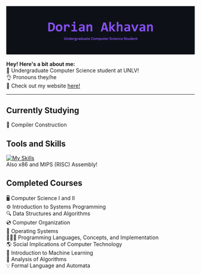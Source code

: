<span align="center">
  <img src="header.png" alt="Header"/>
</span>

**Hey! Here's a bit about me:**
<br />
📜 Undergraduate Computer Science student at UNLV! <br />
👌 Pronouns they/he <br />
🐛 Check out my website [here!](https://www.dorianakhavan.dev)

---

## Currently Studying
🧭 Compiler Construction

## Tools and Skills
[![My Skills](https://skillicons.dev/icons?i=unity,vscode,cpp,cs,python,linux,bash,html,css,ts)](https://skillicons.dev)
<br />
Also x86 and MIPS (RISC) Assembly!

## Completed Courses
🖥️ Computer Science I and II <br />
⚙ Introduction to Systems Programming <br />
🔍 Data Structures and Algorithms <br />
💿 Computer Organization <br />
💾 Operating Systems <br />
👨🏽‍💻 Programming Languages, Concepts, and Implementation <br />
🌎 Social Implications of Computer Technology <br />
🧠 Introduction to Machine Learning <br />
🎯 Analysis of Algorithms <br />
💡 Formal Language and Automata

<!--
**omgdory/omgdory** is a ✨ _special_ ✨ repository because its `README.md` (this file) appears on your GitHub profile.

Here are some ideas to get you started:

- 🔭 I’m currently working on ...
- 🌱 I’m currently learning ...
- 👯 I’m looking to collaborate on ...
- 🤔 I’m looking for help with ...
- 💬 Ask me about ...
- 📫 How to reach me: ...
- 😄 Pronouns: ...
- ⚡ Fun fact: ...
-->
